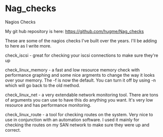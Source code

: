 Nag_checks
==========

Nagios Checks

My git hub repository is here: https://github.com/hugme/Nag_checks

These are some of the nagios checks I've built over the years. I'll be adding to here as I write more.

check_iscsi - great for checking your iscsi connections to make sure they're up

check_linux_memory - a fast and low resource memory check with performance graphing and some nice
	argments to change the way it looks over your memory. The -f is now the default. You can turn it off
	by using -n which will go back to the old method.

check_linux_net - a very extendable network monitoring tool. There are tons of arguments you can use
	to have this do anything you want. It's very low resource and has performance monitoring.

check_linux_route - a tool for checking routes on the system. Very nice to use in conjunction with
	an automation software. I used it mainly for checking the routes on my SAN network to
	make sure they were up and correct.
